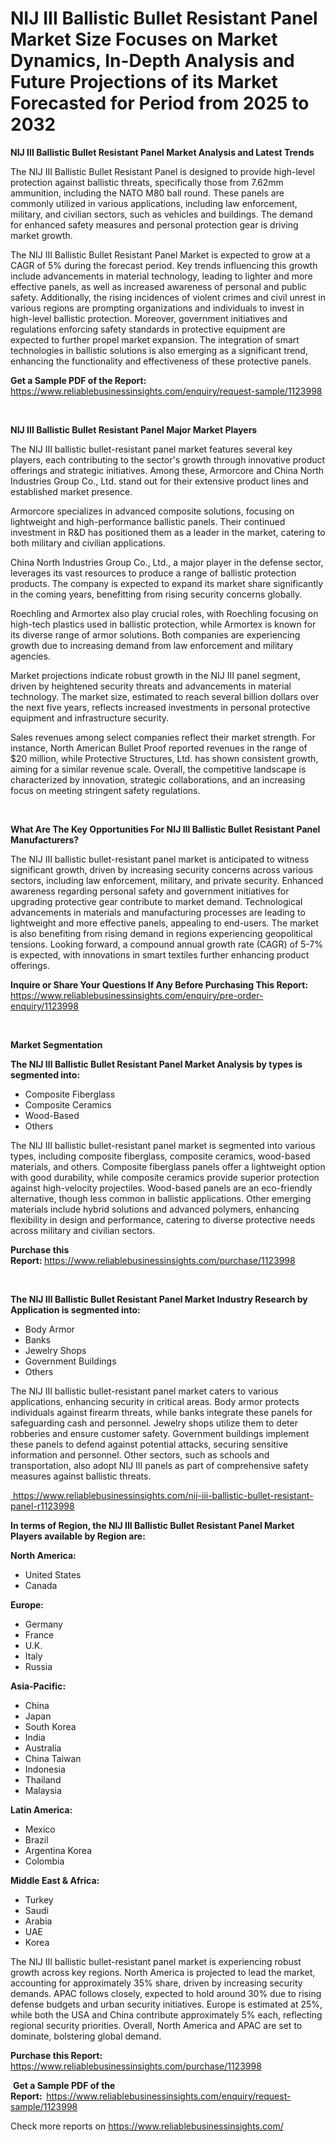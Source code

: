 <p><h1>NIJ III Ballistic Bullet Resistant Panel Market Size Focuses on Market Dynamics, In-Depth Analysis and Future Projections of its Market Forecasted for Period from 2025 to 2032</h1></p><p><strong>NIJ III Ballistic Bullet Resistant Panel Market Analysis and Latest Trends</strong></p>
<p><p>The NIJ III Ballistic Bullet Resistant Panel is designed to provide high-level protection against ballistic threats, specifically those from 7.62mm ammunition, including the NATO M80 ball round. These panels are commonly utilized in various applications, including law enforcement, military, and civilian sectors, such as vehicles and buildings. The demand for enhanced safety measures and personal protection gear is driving market growth.</p><p>The NIJ III Ballistic Bullet Resistant Panel Market is expected to grow at a CAGR of 5% during the forecast period. Key trends influencing this growth include advancements in material technology, leading to lighter and more effective panels, as well as increased awareness of personal and public safety. Additionally, the rising incidences of violent crimes and civil unrest in various regions are prompting organizations and individuals to invest in high-level ballistic protection. Moreover, government initiatives and regulations enforcing safety standards in protective equipment are expected to further propel market expansion. The integration of smart technologies in ballistic solutions is also emerging as a significant trend, enhancing the functionality and effectiveness of these protective panels.</p></p>
<p><strong>Get a Sample PDF of the Report:&nbsp;</strong> <a href="https://www.reliablebusinessinsights.com/enquiry/request-sample/1123998?utm_campaign=101&utm_medium=2&utm_source=Github&utm_content=ia&utm_term=01022025&utm_id=nij-iii-ballistic-bullet-resistant-panel">https://www.reliablebusinessinsights.com/enquiry/request-sample/1123998</a></p>
<p>&nbsp;</p>
<p><strong>NIJ III Ballistic Bullet Resistant Panel Major Market Players</strong></p>
<p><p>The NIJ III ballistic bullet-resistant panel market features several key players, each contributing to the sector's growth through innovative product offerings and strategic initiatives. Among these, Armorcore and China North Industries Group Co., Ltd. stand out for their extensive product lines and established market presence. </p><p>Armorcore specializes in advanced composite solutions, focusing on lightweight and high-performance ballistic panels. Their continued investment in R&D has positioned them as a leader in the market, catering to both military and civilian applications. </p><p>China North Industries Group Co., Ltd., a major player in the defense sector, leverages its vast resources to produce a range of ballistic protection products. The company is expected to expand its market share significantly in the coming years, benefitting from rising security concerns globally.</p><p>Roechling and Armortex also play crucial roles, with Roechling focusing on high-tech plastics used in ballistic protection, while Armortex is known for its diverse range of armor solutions. Both companies are experiencing growth due to increasing demand from law enforcement and military agencies.</p><p>Market projections indicate robust growth in the NIJ III panel segment, driven by heightened security threats and advancements in material technology. The market size, estimated to reach several billion dollars over the next five years, reflects increased investments in personal protective equipment and infrastructure security.</p><p>Sales revenues among select companies reflect their market strength. For instance, North American Bullet Proof reported revenues in the range of $20 million, while Protective Structures, Ltd. has shown consistent growth, aiming for a similar revenue scale. Overall, the competitive landscape is characterized by innovation, strategic collaborations, and an increasing focus on meeting stringent safety regulations.</p></p>
<p>&nbsp;</p>
<p><strong>What Are The Key Opportunities For NIJ III Ballistic Bullet Resistant Panel Manufacturers?</strong></p>
<p><p>The NIJ III ballistic bullet-resistant panel market is anticipated to witness significant growth, driven by increasing security concerns across various sectors, including law enforcement, military, and private security. Enhanced awareness regarding personal safety and government initiatives for upgrading protective gear contribute to market demand. Technological advancements in materials and manufacturing processes are leading to lightweight and more effective panels, appealing to end-users. The market is also benefiting from rising demand in regions experiencing geopolitical tensions. Looking forward, a compound annual growth rate (CAGR) of 5-7% is expected, with innovations in smart textiles further enhancing product offerings.</p></p>
<p><strong>Inquire or Share Your Questions If Any Before Purchasing This Report:</strong> <a href="https://www.reliablebusinessinsights.com/enquiry/pre-order-enquiry/1123998?utm_campaign=101&utm_medium=2&utm_source=Github&utm_content=ia&utm_term=01022025&utm_id=nij-iii-ballistic-bullet-resistant-panel">https://www.reliablebusinessinsights.com/enquiry/pre-order-enquiry/1123998</a></p>
<p>&nbsp;</p>
<p><strong>Market Segmentation</strong></p>
<p><strong>The NIJ III Ballistic Bullet Resistant Panel Market Analysis by types is segmented into:</strong></p>
<p><ul><li>Composite Fiberglass</li><li>Composite Ceramics</li><li>Wood-Based</li><li>Others</li></ul></p>
<p><p>The NIJ III ballistic bullet-resistant panel market is segmented into various types, including composite fiberglass, composite ceramics, wood-based materials, and others. Composite fiberglass panels offer a lightweight option with good durability, while composite ceramics provide superior protection against high-velocity projectiles. Wood-based panels are an eco-friendly alternative, though less common in ballistic applications. Other emerging materials include hybrid solutions and advanced polymers, enhancing flexibility in design and performance, catering to diverse protective needs across military and civilian sectors.</p></p>
<p><strong>Purchase this Report:&nbsp;</strong><a href="https://www.reliablebusinessinsights.com/purchase/1123998?utm_campaign=101&utm_medium=2&utm_source=Github&utm_content=ia&utm_term=01022025&utm_id=nij-iii-ballistic-bullet-resistant-panel">https://www.reliablebusinessinsights.com/purchase/1123998</a></p>
<p>&nbsp;</p>
<p><strong>The NIJ III Ballistic Bullet Resistant Panel Market Industry Research by Application is segmented into:</strong></p>
<p><ul><li>Body Armor</li><li>Banks</li><li>Jewelry Shops</li><li>Government Buildings</li><li>Others</li></ul></p>
<p><p>The NIJ III ballistic bullet-resistant panel market caters to various applications, enhancing security in critical areas. Body armor protects individuals against firearm threats, while banks integrate these panels for safeguarding cash and personnel. Jewelry shops utilize them to deter robberies and ensure customer safety. Government buildings implement these panels to defend against potential attacks, securing sensitive information and personnel. Other sectors, such as schools and transportation, also adopt NIJ III panels as part of comprehensive safety measures against ballistic threats.</p></p>
<p><a href="https://www.reliablebusinessinsights.com/nij-iii-ballistic-bullet-resistant-panel-r1123998?utm_campaign=101&utm_medium=2&utm_source=Github&utm_content=ia&utm_term=01022025&utm_id=nij-iii-ballistic-bullet-resistant-panel">&nbsp;https://www.reliablebusinessinsights.com/nij-iii-ballistic-bullet-resistant-panel-r1123998</a></p>
<p><strong>In terms of Region, the NIJ III Ballistic Bullet Resistant Panel Market Players available by Region are:</strong></p>
<p>
    <p> <strong> North America: </strong>
        <ul>
            <li>United States</li>
            <li>Canada</li>
        </ul>
        </p> 
    <p> <strong> Europe: </strong>
        <ul>
            <li>Germany</li>
            <li>France</li>
            <li>U.K.</li>
            <li>Italy</li>
            <li>Russia</li>
        </ul>
        </p> 
    <p> <strong> Asia-Pacific: </strong>
        <ul>
            <li>China</li>
            <li>Japan</li>
            <li>South Korea</li>
            <li>India</li>
            <li>Australia</li>
            <li>China Taiwan</li>
            <li>Indonesia</li>
            <li>Thailand</li>
            <li>Malaysia</li>
        </ul>
        </p> 
    <p> <strong> Latin America: </strong>
        <ul>
            <li>Mexico</li>
            <li>Brazil</li>
            <li>Argentina Korea</li>
            <li>Colombia</li>
        </ul>
        </p> 
    <p> <strong> Middle East & Africa: </strong>
        <ul>
            <li>Turkey</li>
            <li>Saudi</li>
            <li>Arabia</li>
            <li>UAE</li>
            <li>Korea</li>
        </ul>
    </p>
    </p>
<p><p>The NIJ III ballistic bullet-resistant panel market is experiencing robust growth across key regions. North America is projected to lead the market, accounting for approximately 35% share, driven by increasing security demands. APAC follows closely, expected to hold around 30% due to rising defense budgets and urban security initiatives. Europe is estimated at 25%, while both the USA and China contribute approximately 5% each, reflecting regional security priorities. Overall, North America and APAC are set to dominate, bolstering global demand.</p></p>
<p><strong>Purchase this Report: </strong><a href="https://www.reliablebusinessinsights.com/purchase/1123998?utm_campaign=101&utm_medium=2&utm_source=Github&utm_content=ia&utm_term=01022025&utm_id=nij-iii-ballistic-bullet-resistant-panel">https://www.reliablebusinessinsights.com/purchase/1123998</a></p>
<p>&nbsp;<strong>Get a Sample PDF of the Report:&nbsp;&nbsp;</strong><a href="https://www.reliablebusinessinsights.com/enquiry/request-sample/1123998?utm_campaign=101&utm_medium=2&utm_source=Github&utm_content=ia&utm_term=01022025&utm_id=nij-iii-ballistic-bullet-resistant-panel">https://www.reliablebusinessinsights.com/enquiry/request-sample/1123998</a></p>
<p><strong></strong></p>
<p>Check more reports on <a href="https://www.reliablebusinessinsights.com/?utm_campaign=101&utm_medium=2&utm_source=Github&utm_content=ia&utm_term=01022025&utm_id=nij-iii-ballistic-bullet-resistant-panel">https://www.reliablebusinessinsights.com/</a></p>